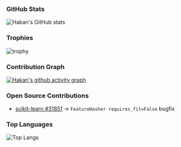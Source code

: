 ### GitHub Stats
![Hakan's GitHub stats](https://github-readme-stats.vercel.app/api?username=hqkqn32&show_icons=true&theme=radical)

###  Trophies
![trophy](https://github-profile-trophy.vercel.app/?username=hqkqn32&theme=onedark)

###  Contribution Graph
[![Hakan's github activity graph](https://github-readme-activity-graph.vercel.app/graph?username=hqkqn32&theme=react-dark)](https://github.com/ashutosh00710/github-readme-activity-graph)

###  Open Source Contributions
- [scikit-learn #31851](https://github.com/scikit-learn/scikit-learn/pull/31851) → `FeatureHasher requires_fit=False` bugfix

###  Top Languages
![Top Langs](https://github-readme-stats.vercel.app/api/top-langs/?username=hqkqn32&layout=compact&theme=radical)



